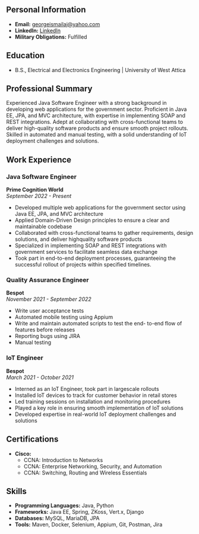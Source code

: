 ## Personal Information
- **Email:** georgeismailaj@yahoo.com
- **LinkedIn:** [LinkedIn](https://www.linkedin.com/in/giorgos-ismailaj/)
- **Military Obligations:** Fulfilled

## Education				        		
- B.S., Electrical and Electronics Engineering | University of West Attica

## Professional Summary
Experienced Java Software Engineer with a strong background in developing web applications for the government sector. Proficient in Java EE, JPA, and MVC architecture, with expertise in implementing SOAP and REST integrations. Adept at collaborating with cross-functional teams to deliver high-quality software products and ensure smooth project rollouts. Skilled in automated and manual testing, with a solid understanding of IoT deployment challenges and solutions.


## Work Experience

### Java Software Engineer
**Prime Cognition World**  
*September 2022 - Present*
- Developed multiple web applications for the
government sector using Java EE, JPA, and MVC
architecture
- Applied Domain-Driven Design principles to
ensure a clear and maintainable codebase
- Collaborated with cross-functional teams to gather
requirements, design solutions, and deliver highquality software products
- Specialized in implementing SOAP and REST
integrations with government services to facilitate
seamless data exchange
- Took part in end-to-end deployment processes,
guaranteeing the successful rollout of projects
within specified timelines.


### Quality Assurance Engineer
**Bespot**  
*November 2021 - September 2022*
- Write user acceptance tests
- Automated mobile testing using Appium
- Write and maintain automated scripts to test the
end- to-end flow of features before releases
- Reporting bugs using JIRA
- Manual testing

### IoT Engineer
**Bespot**  
*March 2021 - October 2021*
- Interned as an IoT Engineer, took part in largescale rollouts
- Installed IoT devices to track for customer
behavior in retail stores
- Led training sessions on installation and
monitoring procedures
- Played a key role in ensuring smooth
implementation of IoT solutions
- Developed expertise in real-world IoT deployment
challenges and solutions

## Certifications
- **Cisco:**
  - CCNA: Introduction to Networks
  - CCNA: Enterprise Networking, Security, and Automation
  - CCNA: Switching, Routing and Wireless Essentials

## Skills
- **Programming Languages:** Java, Python
- **Frameworks:** Java EE, Spring, ZKoss, Vert.x, Django
- **Databases:** MySQL, MariaDB, JPA
- **Tools:** Maven, Docker, Selenium, Appium, Git, Postman, Jira
